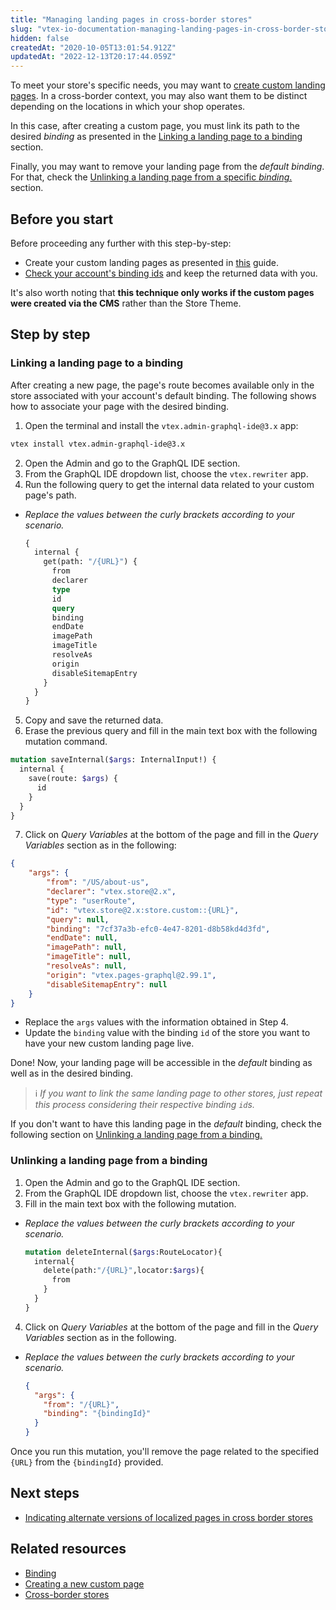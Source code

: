 ```yaml
---
title: "Managing landing pages in cross-border stores"
slug: "vtex-io-documentation-managing-landing-pages-in-cross-border-stores"
hidden: false
createdAt: "2020-10-05T13:01:54.912Z"
updatedAt: "2022-12-13T20:17:44.059Z"
---
```

To meet your store's specific needs, you may want to [create custom landing pages](https://developers.vtex.com/docs/vtex-io-documentation-creating-a-new-custom-page). In a cross-border context, you may also want them to be distinct depending on the locations in which your shop operates.

In this case, after creating a custom page, you must link its path to the desired *binding* as presented in the [Linking a landing page to a binding](#linking-a-landing-page-to-a-binding) section.

Finally, you may want to remove your landing page from the *default binding*. For that, check the [Unlinking a landing page from a specific *binding*.](#unlinking-a-landing-page-from-a-binding) section.

## Before you start

Before proceeding any further with this step-by-step:

- Create your custom landing pages as presented in [this](https://developers.vtex.com/docs/guides/vtex-io-documentation-creating-a-new-custom-page) guide.
- [Check your account's binding ids](https://developers.vtex.com/docs/checking-your-stores-binding-id) and keep the returned data with you.

It's also worth noting that **this technique only works if the custom pages were created via the CMS** rather than the Store Theme.

## Step by step

### Linking a landing page to a binding

After creating a new page, the page's route becomes available only in the store associated with your account's default binding. The following shows how to associate your page with the desired binding.

1. Open the terminal and install the `vtex.admin-graphql-ide@3.x` app:
  
  ```sh
  vtex install vtex.admin-graphql-ide@3.x
  ```

2. Open the Admin and go to the GraphQL IDE section.
3. From the GraphQL IDE dropdown list, choose the `vtex.rewriter` app.
4. Run the following query to get the internal data related to your custom page's path.

- *Replace the values between the curly brackets according to your scenario.*

  ```graphql
  {
    internal {
      get(path: "/{URL}") {
        from
        declarer
        type
        id
        query
        binding
        endDate
        imagePath
        imageTitle
        resolveAs
        origin
        disableSitemapEntry
      }
    }
  }
  ```

5. Copy and save the returned data.
6. Erase the previous query and fill in the main text box with the following mutation command.

``` graphql
mutation saveInternal($args: InternalInput!) {
  internal {
    save(route: $args) {
      id
    }
  }
}
```

7. Click on *Query Variables* at the bottom of the page and fill in the *Query Variables* section as in the following:

``` json
{
    "args": {
        "from": "/US/about-us",
        "declarer": "vtex.store@2.x",
        "type": "userRoute",
        "id": "vtex.store@2.x:store.custom::{URL}",
        "query": null,
        "binding": "7cf37a3b-efc0-4e47-8201-d8b58kd4d3fd",
        "endDate": null,
        "imagePath": null,
        "imageTitle": null,
        "resolveAs": null,
        "origin": "vtex.pages-graphql@2.99.1",
        "disableSitemapEntry": null
    }
}
```

- Replace the `args` values with the information obtained in Step 4.
- Update the `binding` value with the binding `id` of the store you want to have your new custom landing page live.

Done! Now, your landing page will be accessible in the *default* binding as well as in the desired binding.

> ℹ *If you want to link the same landing page to other stores, just repeat this process considering their respective binding `id`s.*

If you don't want to have this landing page in the *default* binding, check the following section on [Unlinking a landing page from a binding.](#unlinking-a-landing-page-from-a-binding)

### Unlinking a landing page from a binding

1. Open the Admin and go to the GraphQL IDE section.
2. From the GraphQL IDE dropdown list, choose the `vtex.rewriter` app.
3. Fill in the main text box with the following mutation.

- *Replace the values between the curly brackets according to your scenario.*

  ```graphql
  mutation deleteInternal($args:RouteLocator){
    internal{
      delete(path:"/{URL}",locator:$args){
        from
      }
    }
  }
  ```

4. Click on *Query Variables* at the bottom of the page and fill in the *Query Variables* section as in the following.

- *Replace the values between the curly brackets according to your scenario.*

  ```json
  {
    "args": {
      "from": "/{URL}",
      "binding": "{bindingId}"
    }
  }
  ```
  
Once you run this mutation, you'll remove the page related to the specified `{URL}` from the `{bindingId}` provided.

## Next steps

- [Indicating alternate versions of localized pages in cross border stores](https://developers.vtex.com/docs/guides/vtex-io-documentation-indicating-alternate-pages-in-cross-border-stores)

## Related resources

- [Binding](https://help.vtex.com/en/tutorial/what-is-binding--4NcN3NJd0IeYccgWCI8O2W?&utm_source=autocomplete)
- [Creating a new custom page](https://developers.vtex.com/docs/guides/vtex-io-documentation-creating-a-new-custom-page)
- [Cross-border stores](https://developers.vtex.com/docs/guides/vtex-io-cross-border-stores)
